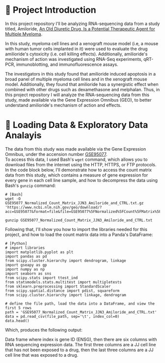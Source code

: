 # 🧫 Project Introduction 

In this project repository I'll be analyzing RNA-sequencing data from a study titled, Amiloride, [An Old Diuretic Drug, Is a Potential Therapeutic Agent for Multiple Myeloma](https://aacrjournals.org/clincancerres/article/23/21/6602/259285/Amiloride-An-Old-Diuretic-Drug-Is-a-Potential). 

In this study, myeloma cell lines and a xenograft mouse model (i.e, a mouse with human tumor cells implanted in it) were used to evaluate the drug amilioride's cytoxicity (i.e. cell killing effects). Additionally, amilioride's mechanism of action was investigated using RNA-Seq experiments, qRT-PCR, immunoblotting, and immunofluorescence assays.

The investigators in this study found that amilioride induced apoptosis in a broad panel of multiple myeloma cell lines and in the xenograft mouse model. Additionally, they found that amilioride has a synergistic effect when combined with other drugs such as dexamethasone and melphalan. Thus, in this project repository I will analyze the RNA-sequencing data from this study, made available via the Gene Expression Omnibus (GEO), to better understand amilioride's mechanism of action and effects. 

# 🧫 Loading Data & Exploratory Data Analayis

The data from this study was made available via the Gene Expression Omnibus, under the accension number [GSE95077](https://www.ncbi.nlm.nih.gov/geo/query/acc.cgi?acc=GSE95077).  
To access this data, I used Bash's ```wget``` command, which allows you to download files from the internet using the HTTP, HTTPS, or FTP protocols. In the code block below, I'll demonstrate how to access the count matrix data from this study, which contains a measure of gene expression for every gene in each cell line sample, and how to decompress the data using Bash's ```gunzip``` command:
```
# [Bash]
wget -O GSE95077_Normalized_Count_Matrix_JJN3_Amiloride_and_CTRL.txt.gz 'https://www.ncbi.nlm.nih.gov/geo/download/?acc=GSE95077&format=file&file=GSE95077%5FNormalized%5FCount%5FMatrix%5FJJN3%5FAmiloride%5Fand%5FCTRL%2Etxt%2Egz'

gunzip GSE95077_Normalized_Count_Matrix_JJN3_Amiloride_and_CTRL.txt
```
Following that, I'll show you how to import the libraries needed for this project, and how to load the count matrix data into a Panda's DataFrame:
```
# [Python]
# import libraries
import matplotlib.pyplot as plt
import pandas as pd
from scipy.cluster.hierarchy import dendrogram, linkage
import gseapy as gp
import numpy as np
import seaborn as sns
from scipy.stats import ttest_ind
from statsmodels.stats.multitest import multipletests
from sklearn.preprocessing import StandardScaler
from scipy.spatial.distance import pdist, squareform
from scipy.cluster.hierarchy import linkage, dendrogram

# define the file path, load the data into a DataFrame, and view the first 5 rows
path = 'GSE95077_Normalized_Count_Matrix_JJN3_Amiloride_and_CTRL.txt'
data = pd.read_csv(file_path, sep='\t', index_col=0)
data.head()
```
Which, produces the following output:




Data frame where index is gene ID (ENSG), then there are six columns with RNA sequencing expression data. The first three columns are a JJ cell line that has not been exposed to a drug, then the last three columns are a JJ cell line that was exposed to a drug.
